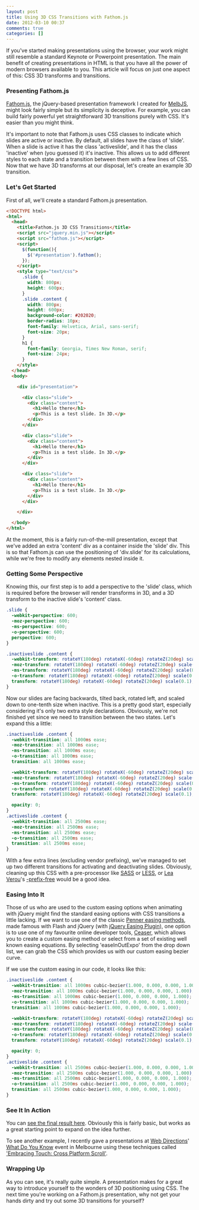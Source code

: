 ```yaml
---
layout: post
title: Using 3D CSS Transitions with Fathom.js
date: 2012-03-10 00:37
comments: true
categories: []
---
```

<p>If you've started making presentations using the browser, your work might still resemble a standard Keynote or Powerpoint presentation. The main benefit of creating presentations in HTML is that you have all the power of modern browsers available to you. This article will focus on just one aspect of this: CSS 3D transforms and transitions.</p>

<h3>Presenting Fathom.js</h3>

<p><a href="http://markdalgleish.com/projects/fathom" target="_blank">Fathom.js</a>, the jQuery-based presentation framework I created for <a href="http://melbjs.com/" target="_blank">MelbJS</a>, might look fairly simple but its simplicity is deceptive. For example, you can build fairly powerful yet straightforward 3D transitions purely with CSS. It's easier than you might think.</p>

<p>It's important to note that Fathom.js uses CSS classes to indicate which slides are active or inactive. By default, all slides have the class of 'slide'. When a slide is active it has the class 'activeslide', and it has the class 'inactive' when (you guessed it) it's inactive. This allows us to add different styles to each state and a transition between them with a few lines of CSS. Now that we have 3D transforms at our disposal, let's create an example 3D transition.</p>

<h3>Let's Get Started</h3>

<p>First of all, we'll create a standard Fathom.js presentation.</p>

``` html
<!DOCTYPE html>
<html>
  <head>
    <title>Fathom.js 3D CSS Transitions</title>
    <script src="jquery.min.js"></script>
    <script src="fathom.js"></script>
    <script>
      $(function(){
        $('#presentation').fathom();
      });
    </script>
    <style type="text/css">
      .slide {
        width: 800px;
        height: 600px;
      }
      .slide .content {
        width: 800px;
        height: 600px;
        background-color: #202020;
        border-radius: 10px;
        font-family: Helvetica, Arial, sans-serif;
        font-size: 20px;
      }
      h1 {
        font-family: Georgia, Times New Roman, serif;
        font-size: 24px;
      }
    </style>
  </head>
  <body>

    <div id="presentation">

      <div class="slide">
        <div class="content">
          <h1>Hello there</h1>
          <p>This is a test slide. In 3D.</p>
        </div>
      </div>

      <div class="slide">
        <div class="content">
          <h1>Hello there</h1>
          <p>This is a test slide. In 3D.</p>
        </div>
      </div>

      <div class="slide">
        <div class="content">
          <h1>Hello there</h1>
          <p>This is a test slide. In 3D.</p>
        </div>
      </div>

    </div>

  </body>
</html>
```

<p>At the moment, this is a fairly run-of-the-mill presentation, except that we've added an extra 'content' div as a container inside the 'slide' div. This is so that Fathom.js can use the positioning of 'div.slide' for its calculations, while we're free to modify any elements nested inside it.</p>

<h3>Getting Some Perspective</h3>

<p>Knowing this, our first step is to add a perspective to the 'slide' class, which is required before the browser will render transforms in 3D, and a 3D transform to the inactive slide's 'content' class.</p>

``` css
.slide {
  -webkit-perspective: 600;
  -moz-perspective: 600;
  -ms-perspective: 600;
  -o-perspective: 600;
  perspective: 600;
}

.inactiveslide .content {
  -webkit-transform: rotateY(180deg) rotateX(-60deg) rotateZ(20deg) scale(0.1);
  -moz-transform: rotateY(180deg) rotateX(-60deg) rotateZ(20deg) scale(0.1);
  -ms-transform: rotateY(180deg) rotateX(-60deg) rotateZ(20deg) scale(0.1);
  -o-transform: rotateY(180deg) rotateX(-60deg) rotateZ(20deg) scale(0.1);
  transform: rotateY(180deg) rotateX(-60deg) rotateZ(20deg) scale(0.1);
}
```

<p>Now our slides are facing backwards, tilted back, rotated left, and scaled down to one-tenth size when inactive. This is a pretty good start, especially considering it's only two extra style declarations. Obviously, we're not finished yet since we need to transition between the two states. Let's expand this a little:</p>

``` css
.inactiveslide .content {
  -webkit-transition: all 1000ms ease;
  -moz-transition: all 1000ms ease;
  -ms-transition: all 1000ms ease;
  -o-transition: all 1000ms ease;
  transition: all 1000ms ease;

  -webkit-transform: rotateY(180deg) rotateX(-60deg) rotateZ(20deg) scale(0.1);
  -moz-transform: rotateY(180deg) rotateX(-60deg) rotateZ(20deg) scale(0.1);
  -ms-transform: rotateY(180deg) rotateX(-60deg) rotateZ(20deg) scale(0.1);
  -o-transform: rotateY(180deg) rotateX(-60deg) rotateZ(20deg) scale(0.1);
  transform: rotateY(180deg) rotateX(-60deg) rotateZ(20deg) scale(0.1);

  opacity: 0;
}
.activeslide .content {
  -webkit-transition: all 2500ms ease;
  -moz-transition: all 2500ms ease;
  -ms-transition: all 2500ms ease;
  -o-transition: all 2500ms ease;
  transition: all 2500ms ease;
}
```

<p>With a few extra lines (excluding vendor prefixing), we've managed to set up two different transitions for activating and deactivating slides. Obviously, cleaning up this CSS with a pre-processor like <a href="http://sass-lang.com/" target="_blank">SASS</a> or <a href="http://lesscss.org/" target="_blank">LESS</a>, or <a href="http://lea.verou.me/" target="_blank">Lea Verou</a>'s <a href="http://leaverou.github.com/prefixfree/" target="_blank">-prefix-free</a> would be a good idea.</p>

<h3>Easing Into It</h3>

<p>Those of us who are used to the custom easing options when animating with jQuery might find the standard easing options with CSS transitions a little lacking. If we want to use one of the classic <a href="http://www.robertpenner.com/easing/" target="_blank">Penner easing methods</a>, made famous with Flash and jQuery (with <a href="http://gsgd.co.uk/sandbox/jquery/easing/" target="_blank">jQuery Easing Plugin</a>), one option is to use one of my favourite online developer tools, <a href="http://matthewlein.com/ceaser/" target="_blank">Ceaser</a>, which allows you to create a custom easing method or select from a set of existing well known easing equations. By selecting 'easeInOutExpo' from the drop down list, we can grab the CSS which provides us with our custom easing bezier curve.</p>

<p>If we use the custom easing in our code, it looks like this:</p>

``` css
.inactiveslide .content {
  -webkit-transition: all 1000ms cubic-bezier(1.000, 0.000, 0.000, 1.000);
  -moz-transition: all 1000ms cubic-bezier(1.000, 0.000, 0.000, 1.000);
  -ms-transition: all 1000ms cubic-bezier(1.000, 0.000, 0.000, 1.000);
  -o-transition: all 1000ms cubic-bezier(1.000, 0.000, 0.000, 1.000);
  transition: all 1000ms cubic-bezier(1.000, 0.000, 0.000, 1.000);

  -webkit-transform: rotateY(180deg) rotateX(-60deg) rotateZ(20deg) scale(0.1);
  -moz-transform: rotateY(180deg) rotateX(-60deg) rotateZ(20deg) scale(0.1);
  -ms-transform: rotateY(180deg) rotateX(-60deg) rotateZ(20deg) scale(0.1);
  -o-transform: rotateY(180deg) rotateX(-60deg) rotateZ(20deg) scale(0.1);
  transform: rotateY(180deg) rotateX(-60deg) rotateZ(20deg) scale(0.1);

  opacity: 0;
}
.activeslide .content {
  -webkit-transition: all 2500ms cubic-bezier(1.000, 0.000, 0.000, 1.000);
  -moz-transition: all 2500ms cubic-bezier(1.000, 0.000, 0.000, 1.000);
  -ms-transition: all 2500ms cubic-bezier(1.000, 0.000, 0.000, 1.000);
  -o-transition: all 2500ms cubic-bezier(1.000, 0.000, 0.000, 1.000);
  transition: all 2500ms cubic-bezier(1.000, 0.000, 0.000, 1.000);
}
```

<h3>See It In Action</h3>

<p>You can <a href="http://markdalgleish.com/examples/fathom3d/" target="_blank">see the final result here</a>. Obviously this is fairly basic, but works as a great starting point to expand on the idea further.</p>

<p>To see another example, I recently gave a presentations at <a href="http://www.webdirections.org/" target="_blank">Web Directions</a>' <a href="http://whatdoyouknow.webdirections.org/" target="_blank">What Do You Know</a> event in Melbourne using these techniques called <a href="http://markdalgleish.com/presentations/embracingtouch" target="_blank">'Embracing Touch: Cross Platform Scroll'</a>.</p>

<h3>Wrapping Up</h3>

<p>As you can see, it's really quite simple. A presentation makes for a great way to introduce yourself to the wonders of 3D positioning using CSS. The next time you're working on a Fathom.js presentation, why not get your hands dirty and try out some 3D transitions for yourself?</p>
